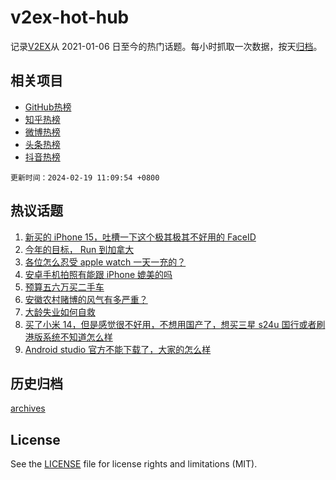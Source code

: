 # v2ex-hot-hub

 记录[V2EX](https://www.v2ex.com/)从 2021-01-06 日至今的热门话题。每小时抓取一次数据，按天[归档](archives)。
 
 ## 相关项目

- [GitHub热榜](https://github.com/lonnyzhang423/github-hot-hub)
- [知乎热榜](https://github.com/lonnyzhang423/zhihu-hot-hub)
- [微博热榜](https://github.com/lonnyzhang423/weibo-hot-hub)
- [头条热榜](https://github.com/lonnyzhang423/toutiao-hot-hub)
- [抖音热榜](https://github.com/lonnyzhang423/douyin-hot-hub)


 `更新时间：2024-02-19 11:09:54 +0800`

## 热议话题

1. [新买的 iPhone 15，吐槽一下这个极其极其不好用的 FaceID](https://www.v2ex.com/t/1016257)
1. [今年的目标， Run 到加拿大](https://www.v2ex.com/t/1016166)
1. [各位怎么忍受 apple watch 一天一充的？](https://www.v2ex.com/t/1016281)
1. [安卓手机拍照有能跟 iPhone 媲美的吗](https://www.v2ex.com/t/1016248)
1. [预算五六万买二手车](https://www.v2ex.com/t/1016167)
1. [安徽农村赌博的风气有多严重？](https://www.v2ex.com/t/1016157)
1. [大龄失业如何自救](https://www.v2ex.com/t/1016391)
1. [买了小米 14，但是感觉很不好用，不想用国产了，想买三星 s24u 国行或者刷港版系统不知道怎么样](https://www.v2ex.com/t/1016249)
1. [Android studio 官方不能下载了，大家的怎么样](https://www.v2ex.com/t/1016242)

## 历史归档

[archives](archives)

## License

See the [LICENSE](LICENSE) file for license rights and limitations (MIT).
